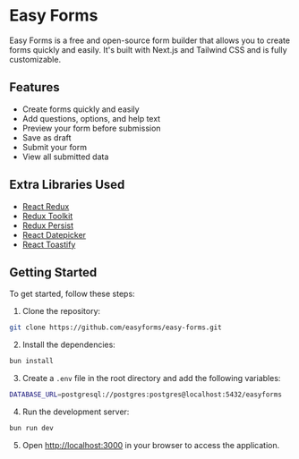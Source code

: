 # Easy Forms

Easy Forms is a free and open-source form builder that allows you to create forms quickly and easily. It's built with Next.js and Tailwind CSS and is fully customizable.

## Features

- Create forms quickly and easily
- Add questions, options, and help text
- Preview your form before submission
- Save as draft
- Submit your form
- View all submitted data

## Extra Libraries Used

- [React Redux](https://react-redux.js.org/)
- [Redux Toolkit](https://redux-toolkit.js.org/)
- [Redux Persist](https://github.com/rt2zz/redux-persist)
- [React Datepicker](https://www.npmjs.com/package/react-datepicker)
- [React Toastify](https://github.com/fkhadra/react-toastify)

## Getting Started

To get started, follow these steps:

1. Clone the repository:

```bash
git clone https://github.com/easyforms/easy-forms.git
```

2. Install the dependencies:

```bash
bun install
```

3. Create a `.env` file in the root directory and add the following variables:

```bash
DATABASE_URL=postgresql://postgres:postgres@localhost:5432/easyforms
```

4. Run the development server:

```bash
bun run dev
```

5. Open [http://localhost:3000](http://localhost:3000) in your browser to access the application.
